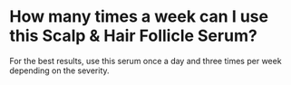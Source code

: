 # How many times a week can I use this Scalp & Hair Follicle Serum?

For the best results, use this serum once a day and three times per week depending on the severity.
